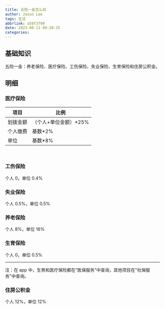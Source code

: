 ```yaml
---
title: 五险一金怎么扣
author: Jason Lee
tags: 生活
abbrlink: a50f3f90
date: 2023-08-12 09:28:25
categories:
---
```


## 基础知识

五险一金：养老保险、医疗保险、工伤保险、失业保险、生育保险和住房公积金。

## 明细

### 医疗保险

| 项目     | 比例                   |
| -------- | ---------------------- |
| 划拨金额 | （个人+单位金额）\*25% |
| 个人缴费 | 基数\*2%               |
| 单位     | 基数\*8%               |

<br/>

### 工伤保险

个人 0，单位 0.4%

### 失业保险

个人 0.5%，单位 0.5%

### 养老保险

个人 8%，单位 16%

### 生育保险

个人 0，单位 0.5%

---

注：在 app 中，生育和医疗保险都在“医保服务”中查询，其他项目在"社保服务"中查询。

### 住房公积金

个人 12%，单位 12%
